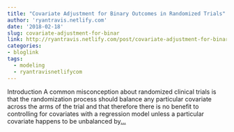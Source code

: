 ```yaml
---
title: "Covariate Adjustment for Binary Outcomes in Randomized Trials"
author: 'ryantravis.netlify.com'
date: '2018-02-18'
slug: covariate-adjustment-for-binar
link: http://ryantravis.netlify.com/post/covariate-adjustment-for-binary-outcomes-in-randomized-trials/
categories:
- bloglink
tags:
  - modeling
  - ryantravisnetlifycom
---
```


IntroductionA common misconception about randomized clinical trials is that the randomization process should balance any particular covariate across the arms of the trial and that therefore there is no benefit to controlling for covariates with a regression model unless a particular covariate happens to be unbalanced by[... <i class="fas fa-external-link-alt"></i>](http://ryantravis.netlify.com/post/covariate-adjustment-for-binary-outcomes-in-randomized-trials/)

